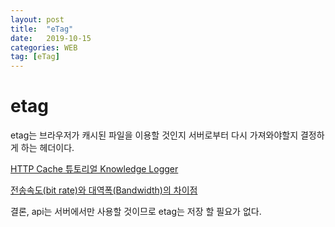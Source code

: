 ```yaml
---
layout: post
title:  "eTag"
date:   2019-10-15
categories: WEB
tag: [eTag]
---
```

# etag
etag는 브라우저가 캐시된 파일을 이용할 것인지 서버로부터 다시 가져와야할지 결정하게 하는 헤더이다. 

[HTTP Cache 튜토리얼 Knowledge Logger](https://www.letmecompile.com/http-cache-%ED%8A%9C%ED%86%A0%EB%A6%AC%EC%96%BC/)  

[전송속도(bit rate)와 대역폭(Bandwidth)의 차이점](https://sonne21c.tistory.com/entry/%EC%A0%84%EC%86%A1%EC%86%8D%EB%8F%84bit-rate%EC%99%80-%EB%8C%80%EC%97%AD%ED%8F%ADBandwidth%EC%9D%98-%EC%B0%A8%EC%9D%B4%EC%A0%90)

결론, api는 서버에서만 사용할 것이므로 etag는 저장 할 필요가 없다. 